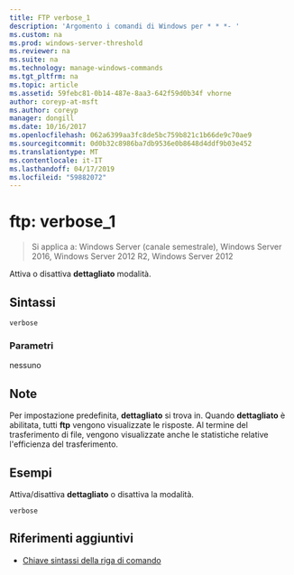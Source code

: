 ```yaml
---
title: FTP verbose_1
description: 'Argomento i comandi di Windows per * * *- '
ms.custom: na
ms.prod: windows-server-threshold
ms.reviewer: na
ms.suite: na
ms.technology: manage-windows-commands
ms.tgt_pltfrm: na
ms.topic: article
ms.assetid: 59febc81-0b14-487e-8aa3-642f59d0b34f vhorne
author: coreyp-at-msft
ms.author: coreyp
manager: dongill
ms.date: 10/16/2017
ms.openlocfilehash: 062a6399aa3fc8de5bc759b821c1b66de9c70ae9
ms.sourcegitcommit: 0d0b32c8986ba7db9536e0b8648d4ddf9b03e452
ms.translationtype: MT
ms.contentlocale: it-IT
ms.lasthandoff: 04/17/2019
ms.locfileid: "59882072"
---
```

# <a name="ftp-verbose1"></a>ftp: verbose_1

>Si applica a: Windows Server (canale semestrale), Windows Server 2016, Windows Server 2012 R2, Windows Server 2012

Attiva o disattiva **dettagliato** modalità.   
## <a name="syntax"></a>Sintassi  
```  
verbose  
```  
### <a name="parameters"></a>Parametri  
nessuno  
## <a name="remarks"></a>Note  
Per impostazione predefinita, **dettagliato** si trova in.  Quando **dettagliato** è abilitata, tutti **ftp** vengono visualizzate le risposte.  Al termine del trasferimento di file, vengono visualizzate anche le statistiche relative l'efficienza del trasferimento.  
## <a name="BKMK_Examples"></a>Esempi  
Attiva/disattiva **dettagliato** o disattiva la modalità.  
```  
verbose  
```  
## <a name="additional-references"></a>Riferimenti aggiuntivi  
-   [Chiave sintassi della riga di comando](command-line-syntax-key.md)  
